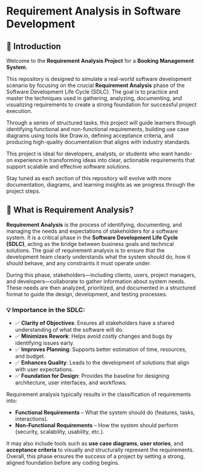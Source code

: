 # Requirement Analysis in Software Development

## 📘 Introduction

Welcome to the **Requirement Analysis Project** for a **Booking Management System**.

This repository is designed to simulate a real-world software development scenario by focusing on the crucial **Requirement Analysis** phase of the Software Development Life Cycle (SDLC). The goal is to practice and master the techniques used in gathering, analyzing, documenting, and visualizing requirements to create a strong foundation for successful project execution.

Through a series of structured tasks, this project will guide learners through identifying functional and non-functional requirements, building use case diagrams using tools like Draw.io, defining acceptance criteria, and producing high-quality documentation that aligns with industry standards.

This project is ideal for developers, analysts, or students who want hands-on experience in transforming ideas into clear, actionable requirements that support scalable and effective software solutions.

Stay tuned as each section of this repository will evolve with more documentation, diagrams, and learning insights as we progress through the project steps.

## 📌 What is Requirement Analysis?

**Requirement Analysis** is the process of identifying, documenting, and managing the needs and expectations of stakeholders for a software system. It is a critical phase in the **Software Development Life Cycle (SDLC)**, acting as the bridge between business goals and technical solutions. The goal of requirement analysis is to ensure that the development team clearly understands what the system should do, how it should behave, and any constraints it must operate under.

During this phase, stakeholders—including clients, users, project managers, and developers—collaborate to gather information about system needs. These needs are then analyzed, prioritized, and documented in a structured format to guide the design, development, and testing processes.

### 💡 Importance in the SDLC:
- ✅ **Clarity of Objectives**: Ensures all stakeholders have a shared understanding of what the software will do.
- ✅ **Minimizes Rework**: Helps avoid costly changes and bugs by identifying issues early.
- ✅ **Improves Planning**: Supports better estimation of time, resources, and budget.
- ✅ **Enhances Quality**: Leads to the development of solutions that align with user expectations.
- ✅ **Foundation for Design**: Provides the baseline for designing architecture, user interfaces, and workflows.

Requirement analysis typically results in the classification of requirements into:
- **Functional Requirements** – What the system should do (features, tasks, interactions).
- **Non-Functional Requirements** – How the system should perform (security, scalability, usability, etc.).

It may also include tools such as **use case diagrams**, **user stories**, and **acceptance criteria** to visually and structurally represent the requirements. Overall, this phase ensures the success of a project by setting a strong, aligned foundation before any coding begins.
